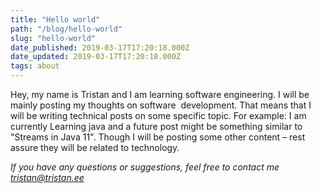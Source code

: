 ```yaml
---
title: "Hello world"
path: "/blog/hello-world"
slug: "hello-world"
date_published: 2019-03-17T17:20:18.000Z
date_updated: 2019-03-17T17:20:18.000Z
tags: about
---
```


 Hey, my name is Tristan and I am learning software engineering. I will be mainly posting my thoughts on software  development. That means that I will be writing technical posts on some specific topic. For example: I am currently Learning java and a future post might be something similar to "Streams in Java 11". Though I will be posting some other content – rest assure they will be related to technology.

*If you have any questions or suggestions, feel free to contact me tristan@tristan.ee*




